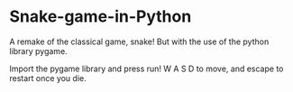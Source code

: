 # Snake-game-in-Python
A remake of the classical game, snake! But with the use of the python library pygame.

Import the pygame library and press run! W A S D to move, and escape to restart once you die.
